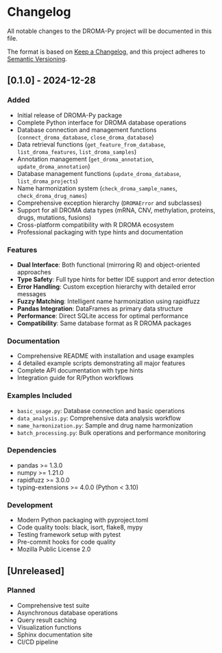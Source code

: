 # Changelog

All notable changes to the DROMA-Py project will be documented in this file.

The format is based on [Keep a Changelog](https://keepachangelog.com/en/1.0.0/),
and this project adheres to [Semantic Versioning](https://semver.org/spec/v2.0.0.html).

## [0.1.0] - 2024-12-28

### Added
- Initial release of DROMA-Py package
- Complete Python interface for DROMA database operations
- Database connection and management functions (`connect_droma_database`, `close_droma_database`)
- Data retrieval functions (`get_feature_from_database`, `list_droma_features`, `list_droma_samples`)
- Annotation management (`get_droma_annotation`, `update_droma_annotation`)
- Database management functions (`update_droma_database`, `list_droma_projects`)
- Name harmonization system (`check_droma_sample_names`, `check_droma_drug_names`)
- Comprehensive exception hierarchy (`DROMAError` and subclasses)
- Support for all DROMA data types (mRNA, CNV, methylation, proteins, drugs, mutations, fusions)
- Cross-platform compatibility with R DROMA ecosystem
- Professional packaging with type hints and documentation

### Features
- **Dual Interface**: Both functional (mirroring R) and object-oriented approaches
- **Type Safety**: Full type hints for better IDE support and error detection
- **Error Handling**: Custom exception hierarchy with detailed error messages
- **Fuzzy Matching**: Intelligent name harmonization using rapidfuzz
- **Pandas Integration**: DataFrames as primary data structure
- **Performance**: Direct SQLite access for optimal performance
- **Compatibility**: Same database format as R DROMA packages

### Documentation
- Comprehensive README with installation and usage examples
- 4 detailed example scripts demonstrating all major features
- Complete API documentation with type hints
- Integration guide for R/Python workflows

### Examples Included
- `basic_usage.py`: Database connection and basic operations
- `data_analysis.py`: Comprehensive data analysis workflow
- `name_harmonization.py`: Sample and drug name harmonization
- `batch_processing.py`: Bulk operations and performance monitoring

### Dependencies
- pandas >= 1.3.0
- numpy >= 1.21.0
- rapidfuzz >= 3.0.0
- typing-extensions >= 4.0.0 (Python < 3.10)

### Development
- Modern Python packaging with pyproject.toml
- Code quality tools: black, isort, flake8, mypy
- Testing framework setup with pytest
- Pre-commit hooks for code quality
- Mozilla Public License 2.0

## [Unreleased]

### Planned
- Comprehensive test suite
- Asynchronous database operations
- Query result caching
- Visualization functions
- Sphinx documentation site
- CI/CD pipeline 